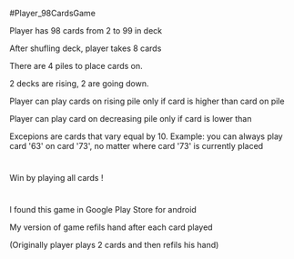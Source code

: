 #Player_98CardsGame

Player has 98 cards from 2 to 99 in deck

After shufling deck, player takes 8 cards

There are 4 piles to place cards on. 

2 decks are rising, 2 are going down.

Player can play cards on rising pile only if card is higher than card on pile

Player can play card on decreasing pile only if card is lower than

Excepions are cards that vary equal by 10. Example: you can always play card '63' on card '73', no matter where card '73' is currently placed

#

Win by playing all cards !

#

#

#

I found this game in Google Play Store for android

My version of game refils hand after each card played

(Originally player plays 2 cards and then  refils his hand)

#

#

#

#

#

#

#

#

#

#

#

#

#

#

#

#
